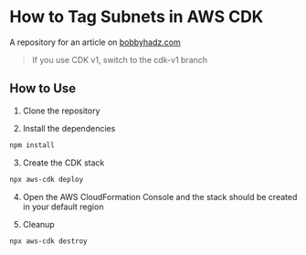 # How to Tag Subnets in AWS CDK

A repository for an article on
[bobbyhadz.com](https://bobbyhadz.com/blog/aws-cdk-subnet-tags)

> If you use CDK v1, switch to the cdk-v1 branch

## How to Use

1. Clone the repository

2. Install the dependencies

```bash
npm install
```

3. Create the CDK stack

```bash
npx aws-cdk deploy
```

4. Open the AWS CloudFormation Console and the stack should be created in your
   default region

5. Cleanup

```bash
npx aws-cdk destroy
```
